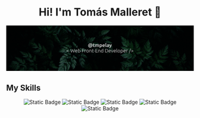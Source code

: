 <div align="center">
<h1>Hi! I'm Tomás Malleret 👋</h1>
</div>

<img src="banner.png"/>

<h2>My Skills</h2>
<div display="flex" align="center">
<img alt="Static Badge" src="https://img.shields.io/badge/HTML-%23E34F26?style=flat&logo=html5&logoColor=%23fafafa">
<img alt="Static Badge" src="https://img.shields.io/badge/CSS-%231572B6?style=flat&logo=css3&logoColor=%23fafafa">
<img alt="Static Badge" src="https://img.shields.io/badge/JavaScript-%23F7DF1E?style=flat&logo=JavaScript&logoColor=%23050505">
<img alt="Static Badge" src="https://img.shields.io/badge/Git-%23F05032?style=flat&logo=Git&logoColor=%23fafafa">
<img alt="Static Badge" src="https://img.shields.io/badge/NodeJs-%235FA04E?style=flat&logo=Node.js&logoColor=%23fafafa">
</div>



<!--
**tmpelay/tmpelay** is a ✨ _special_ ✨ repository because its `README.md` (this file) appears on your GitHub profile.

Here are some ideas to get you started:

- 🔭 I’m currently working on ...
- 🌱 I’m currently learning ...
- 👯 I’m looking to collaborate on ...
- 🤔 I’m looking for help with ...
- 💬 Ask me about ...
- 📫 How to reach me: ...
- 😄 Pronouns: ...
- ⚡ Fun fact: ...
-->
